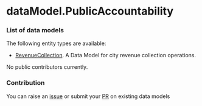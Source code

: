 # dataModel.PublicAccountability

### List of data models

The following entity types are available:
- [RevenueCollection](https://github.com/smart-data-models/dataModel.PublicAccountability/blob/master/RevenueCollection/README.md). A Data Model for city revenue collection operations.


No public contributors currently.


### Contribution
You can raise an [issue](https://github.com/smart-data-models/dataModel.PublicAccountability/issues) or submit your [PR](https://github.com/smart-data-models/dataModel.PublicAccountability/pulls) on existing data models
